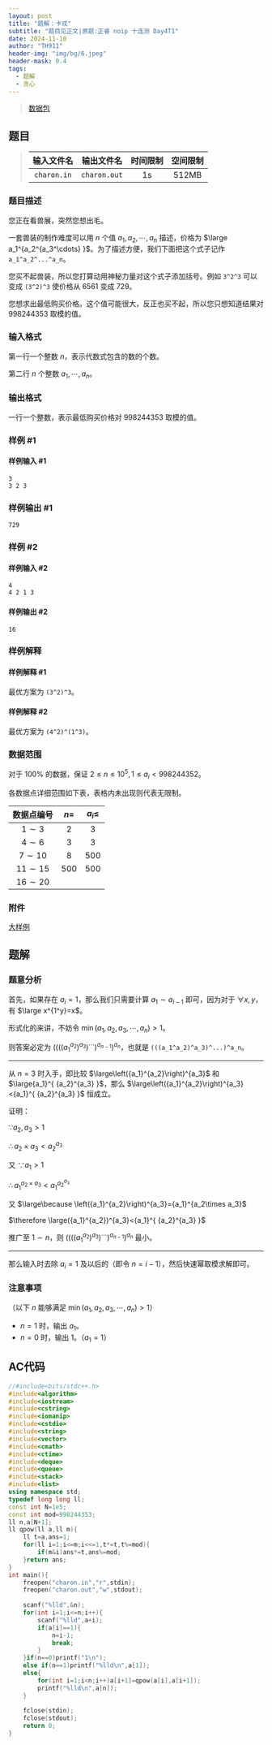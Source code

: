 ```yaml
---
layout: post
title: "题解：卡戎"
subtitle: "题目见正文|原题:正睿 noip 十连测 Day4T1"
date: 2024-11-10
author: "TH911"
header-img: "img/bg/6.jpeg"
header-mask: 0.4
tags:
  - 题解
  - 贪心
---
```


> [数据包](/file/2024/11/charon.rar)

## 题目

> | 输入文件名  |  输出文件名  |  时间限制   |    空间限制    |
> | :---------: | :----------: | :---------: | :------------: |
> | `charon.in` | `charon.out` | $\text{1s}$ | $\text{512MB}$ |

### 题目描述

您正在看兽展，突然您想出毛。

一套兽装的制作难度可以用 $n$ 个值 $a_1,a_2,\cdots,a_n$ 描述，价格为 $\large a_1^{a_2^{a_3^\cdots} }$。为了描述方便，我们下面把这个式子记作 `a_1^a_2^...^a_n`。

您买不起兽装，所以您打算动用神秘力量对这个式子添加括号。例如 `3^2^3` 可以变成 `(3^2)^3` 使价格从 $6561$ 变成 $729$。

您想求出最低购买价格。这个值可能很大，反正也买不起，所以您只想知道结果对 $998244353$ 取模的值。

### 输入格式

第一行一个整数 $n$，表示代数式包含的数的个数。

第二行 $n$ 个整数 $a_1,\cdots,a_n$。

### 输出格式

一行一个整数，表示最低购买价格对 $998244353$ 取模的值。

### 样例 #1

#### 样例输入 #1

```
3
3 2 3
```

### 样例输出 #1

```
729
```

### 样例 #2

#### 样例输入 #2

```
4
4 2 1 3
```

#### 样例输出 #2

```
16
```

### 样例解释

#### 样例解释 \#1

最优方案为 `(3^2)^3`。

#### 样例解释 \#2

最优方案为 `(4^2)^(1^3)`。

### 数据范围

对于 $100\%$ 的数据，保证 $2\le n \le 10^5,1\le a_i<998244352$。

各数据点详细范围如下表，表格内未出现则代表无限制。

| 数据点编号 | $n=$  | $a_i\le$ |
| :--------: | :---: | :------: |
|  $1\sim3$  |  $2$  |   $3$    |
| $4\sim 6$  |  $3$  |   $3$    |
| $7\sim10$  |  $8$  |  $500$   |
| $11\sim15$ | $500$ |  $500$   |
| $16\sim20$ |       |          |

### 附件

[大样例](/file/2024/11/charon_sample.rar)

## 题解

### 题意分析

首先，如果存在 $a_i=1$，那么我们只需要计算 $a_1\sim a_{i-1}$ 即可，因为对于 $\forall x,y$，有 $\large x^{1^y}=x$。

形式化的来讲，不妨令 $\min(a_1,a_2,a_3,\cdots,a_n)>1$。

则答案必定为 $\left(\left(\left(\left({a_1}^{a_2}\right)^{a_3}\right)^\cdots\right)^{a_{n-1} }\right)^{a_n}$，也就是 `(((a_1^a_2)^a_3)^...)^a_n`。

***

从 $n=3$ 时入手，即比较 $\large\left({a_1}^{a_2}\right)^{a_3}$ 和 $\large{a_1}^{ {a_2}^{a_3} }$，那么 $\large\left({a_1}^{a_2}\right)^{a_3}<{a_1}^{ {a_2}^{a_3} }$ 恒成立。

证明：

$\because a_2,a_3>1$

$\therefore a_2\times a_3<{a_2}^{a_3}$

又 $\because a_1>1$

$\therefore {a_1}^{a_2\times a_3}<{a_1}^{ {a_2}^{a_3} }$

又 $\large\because \left({a_1}^{a_2}\right)^{a_3}={a_1}^{a_2\times a_3}$

$\therefore \large({a_1}^{a_2})^{a_3}<{a_1}^{ {a_2}^{a_3} }$

推广至 $1\sim n$，则 $\left(\left(\left(\left({a_1}^{a_2}\right)^{a_3}\right)^\cdots\right)^{a_{n-1} }\right)^{a_n}$ 最小。

***

那么输入时去除 $a_i=1$ 及以后的（即令 $n=i-1$），然后快速幂取模求解即可。

### 注意事项

（以下 $n$ 能够满足 $\min(a_1,a_2,a_3,\cdots,a_n)>1$）

* $n=1$ 时，输出 $a_1$。
* $n=0$ 时，输出 $1$。（$a_1=1$）

## AC代码

```cpp
//#include<bits/stdc++.h>
#include<algorithm>
#include<iostream>
#include<cstring>
#include<iomanip>
#include<cstdio>
#include<string>
#include<vector>
#include<cmath>
#include<ctime>
#include<deque>
#include<queue>
#include<stack>
#include<list>
using namespace std;
typedef long long ll;
const int N=1e5;
const int mod=998244353;
ll n,a[N+1];
ll qpow(ll a,ll m){
	ll t=a,ans=1;
	for(ll i=1;i<=m;i<<=1,t*=t,t%=mod){
		if(m&i)ans*=t,ans%=mod;
	}return ans;
}
int main(){
	freopen("charon.in","r",stdin);
	freopen("charon.out","w",stdout);
	
	scanf("%lld",&n);
	for(int i=1;i<=n;i++){
		scanf("%lld",a+i);
		if(a[i]==1){
			n=i-1;
			break;
		}
	}if(n==0)printf("1\n");
	else if(n==1)printf("%lld\n",a[1]);
	else{
		for(int i=1;i<n;i++)a[i+1]=qpow(a[i],a[i+1]);
		printf("%lld\n",a[n]);
	}
	
	fclose(stdin);
	fclose(stdout);
	return 0;
}
```

